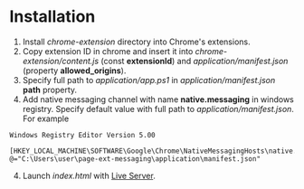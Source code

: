 # Installation

1. Install _chrome-extension_ directory into Chrome's extensions.
1. Copy extension ID in chrome and insert it into _chrome-extension/content.js_ (const **extensionId**) and _application/manifest.json_ (property **allowed_origins**).
1. Specify full path to _application/app.ps1_ in _application/manifest.json_ **path** property.
1. Add native messaging channel with name **native.messaging** in windows registry. Specify default value with full path to _application/manifest.json_. For example

```re
Windows Registry Editor Version 5.00

[HKEY_LOCAL_MACHINE\SOFTWARE\Google\Chrome\NativeMessagingHosts\native.messaging]
@="C:\Users\user\page-ext-messaging\application\manifest.json"
```

4. Launch _index.html_ with [Live Server](https://marketplace.visualstudio.com/items?itemName=ritwickdey.LiveServer).
